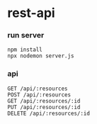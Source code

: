 # rest-api

### run server 

```
npm install
npx nodemon server.js
```

### api

```
GET /api/:resources
POST /api/:resources
GET /api/:resources/:id
PUT /api/:resources/:id
DELETE /api/:resources/:id
```
